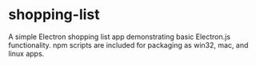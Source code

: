 # shopping-list
A simple Electron shopping list app demonstrating basic Electron.js functionality.  npm scripts are included for packaging as win32, mac, and linux apps.
